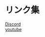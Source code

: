 # リンク集
[Discord](https://discord.gg/R43eEg5kpz)
<br>
[youtube](https://www.youtube.com/channel/UC5sVfzJz4bW3rBvki3mVM1g)
